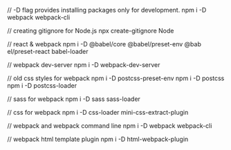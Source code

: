 // -D flag provides installing packages only for development.
npm i -D webpack webpack-cli

// creating gitignore for Node.js
npx create-gitignore Node

// react & webpack
npm i -D @babel/core @babel/preset-env @bab
el/preset-react babel-loader

// webpack dev-server
npm i -D webpack-dev-server 

// old css styles for webpack
npm i -D postcss-preset-env 
npm i -D postcss
npm i -D postcss-loader

// sass for webpack
npm i -D sass sass-loader

// css for webpack
npm i -D css-loader mini-css-extract-plugin

// webpack and webpack command line
npm i -D webpack webpack-cli

// webpack html template plugin
npm i -D html-webpack-plugin
